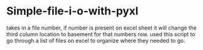 # Simple-file-i-o-with-pyxl
takes in a file number, if number is present on excel sheet it will change the third column location to basement for that numbers row. 
used this script to go through a list of files on excel to organize where they needed to go. 
